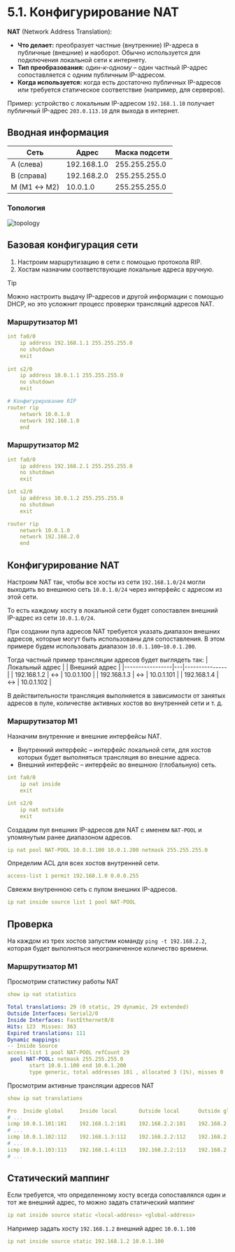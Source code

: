 # 5.1. Конфигурирование NAT
**NAT** (Network Address Translation):
- **Что делает:** преобразует частные (внутренние) IP-адреса в публичные (внешние) и наоборот. Обычно используется для подключения локальной сети к интернету.
- **Тип преобразования:** *один-к-одному* – один частный IP-адрес сопоставляется с одним публичным IP-адресом.
- **Когда используется:** когда есть достаточно публичных IP-адресов или требуется статическое соответствие (например, для серверов).

Пример: устройство с локальным IP-адресом `192.168.1.10` получает публичный IP-адрес `203.0.113.10` для выхода в интернет.

## Вводная информация
| Сеть        | Адрес       | Маска подсети   |
|------------ |-------------|-----------------|
| A (слева)   | 192.168.1.0 | 255.255.255.0   |
| B (справа)  | 192.168.2.0 | 255.255.255.0   |
| M (M1 ↔ M2) | 10.0.1.0    | 255.255.255.0   |

### Топология
![topology](https://i.imgur.com/SdGVkX8.png)

## Базовая конфигурация сети
1. Настроим маршрутизацию в сети с помощью протокола RIP.
2. Хостам назначим соответствующие локальные адреса вручную.
> [!TIP]
> Можно настроить выдачу IP-адресов и другой информации с помощью DHCP, но это усложнит процесс проверки трансляций адресов NAT.

### Маршрутизатор M1
```yaml
int fa0/0
    ip address 192.168.1.1 255.255.255.0
    no shutdown
    exit
    
int s2/0
    ip address 10.0.1.1 255.255.255.0
    no shutdown
    exit

# Конфигурирование RIP
router rip
    network 10.0.1.0
    network 192.168.1.0
    end
```

### Маршрутизатор M2
```yaml
int fa0/0
    ip address 192.168.2.1 255.255.255.0
    no shutdown
    exit

int s2/0
    ip address 10.0.1.2 255.255.255.0
    no shutdown
    exit

router rip
    network 10.0.1.0
    network 192.168.2.0
    end
```

## Конфигурирование NAT
Настроим NAT так, чтобы все хосты из сети `192.168.1.0/24` могли выходить во внешнюю сеть `10.0.1.0/24` через интерфейс с адресом из этой сети.

То есть каждому хосту в локальной сети будет сопоставлен внешний IP-адрес из сети `10.0.1.0/24`.

При создании пула адресов NAT требуется указать диапазон внешних адресов, которые могут быть использованы для сопоставления. В этом примере будем использовать диапазон `10.0.1.100`–`10.0.1.200`.

Тогда частный пример трансляции адресов будет выглядеть так:
| Локальный адрес |   | Внешний адрес |
|-----------------|---|---------------|
| 192.168.1.2     | ↔ | 10.0.1.100    |
| 192.168.1.3     | ↔ | 10.0.1.101    |
| 192.168.1.4     | ↔ | 10.0.1.102    |

В действительности трансляция выполняется в зависимости от занятых адресов в пуле, количестве активных хостов во внутренней сети и т. д.

### Маршрутизатор M1
Назначим внутренние и внешние интерфейсы NAT.
- Внутренний интерфейс – интерфейс локальной сети, для хостов которых будет выполняться трансляция во внешние адреса.
- Внешний интерфейс – интерфейс во внешнюю (глобальную) сеть.
```yaml
int fa0/0
    ip nat inside
    exit

int s2/0
    ip nat outside
    exit
```
Создадим пул внешних IP-адресов для NAT с именем `NAT-POOL` и упомянутым ранее диапазоном адресов.
```yaml
ip nat pool NAT-POOL 10.0.1.100 10.0.1.200 netmask 255.255.255.0
```
Определим ACL для всех хостов внутренней сети.
```yaml
access-list 1 permit 192.168.1.0 0.0.0.255
```
Свяежм внутреннюю сеть с пулом внешних IP-адресов.
```yaml
ip nat inside source list 1 pool NAT-POOL
```

## Проверка
На каждом из трех хостов запустим команду `ping -t 192.168.2.2`, которая будет выполняться неограниченное количество времени.

### Маршрутизатор M1
Просмотрим статистику работы NAT
```yaml
show ip nat statistics
```
```yaml
Total translations: 29 (0 static, 29 dynamic, 29 extended)
Outside Interfaces: Serial2/0
Inside Interfaces: FastEthernet0/0
Hits: 123  Misses: 363
Expired translations: 111
Dynamic mappings:
-- Inside Source
access-list 1 pool NAT-POOL refCount 29
 pool NAT-POOL: netmask 255.255.255.0
       start 10.0.1.100 end 10.0.1.200
       type generic, total addresses 101 , allocated 3 (1%), misses 0
```
Просмотрим активные трансляции адресов NAT
```yaml
show ip nat translations
```
```yaml
Pro  Inside global     Inside local       Outside local      Outside global
# ...
icmp 10.0.1.101:181    192.168.1.2:181    192.168.2.2:181    192.168.2.2:181
# ...
icmp 10.0.1.102:112    192.168.1.3:112    192.168.2.2:112    192.168.2.2:112
# ...
icmp 10.0.1.103:113    192.168.1.4:113    192.168.2.2:113    192.168.2.2:113
# ...
```

## Статический маппинг
Если требуется, что определенному хосту всегда сопоставлялся один и тот же внешний адрес, то можно задать статический маппинг
```yaml
ip nat inside source static <local-address> <global-address>
```
Например задать хосту `192.168.1.2` внешний адрес `10.0.1.100`
```yaml
ip nat inside source static 192.168.1.2 10.0.1.100
```